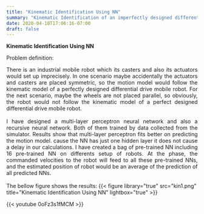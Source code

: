 ```yaml
---
title: "Kinematic Identification Using NN"
summary: "Kinematic Identification of an imperfectly designed differential drive mobile robot "
date: 2020-04-18T17:06:16-07:00
draft: false
---
```

**Kinematic Identification Using NN**

Problem definition:
<div style="text-align:justify">There is an industrial mobile robot which its casters and also its actuators would set up imprecisely. In one scenario maybe accidentally the actuators and casters are placed symmetric, so the motion model would follow the kinematic model of a perfectly designed differential drive mobile robot. For the next scenario, maybe the wheels are not placed parallel, so obviously, the robot would not follow the kinematic model of a perfect designed differential drive mobile robot.</div>
<br>
<div style="text-align:justify"> I have designed a multi-layer perceptron neural network and also a recursive neural network.
Both of them trained by data collected from the simulator. Results show that multi-layer perceptron fits better on predicting the motion model. cause the NN has just one hidden layer it does not cause a delay in our calculations.
I have created a bag of pre-trained NN including 16 pre-trained NN on differents setup of robots. At the phase, the commanded velocities to the robot will feed to all these pre-trained NNs, and the estimated position of robot would be an average of the prediction of all predicted NNs.</div>   
<br>
The bellow figure shows the results:
{{< figure library="true" src="kin1.png" title="Kinematic Identification Using NN" lightbox="true" >}}

<br>




{{< youtube 0oFz3s1fMCM >}}
